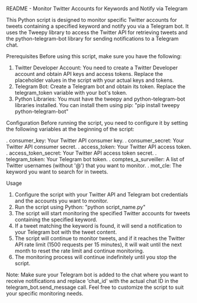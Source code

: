 README - Monitor Twitter Accounts for Keywords and Notify via Telegram

This Python script is designed to monitor specific Twitter accounts for tweets containing a specified keyword and notify you via a Telegram bot. It uses the Tweepy library to access the Twitter API for retrieving tweets and the python-telegram-bot library for sending notifications to a Telegram chat.

Prerequisites
Before using this script, make sure you have the following:

1. Twitter Developer Account: You need to create a Twitter Developer account and obtain API keys and access tokens. Replace the placeholder values in the script with your actual keys and tokens.
2. Telegram Bot: Create a Telegram bot and obtain its token. Replace the telegram_token variable with your bot's token.
3. Python Libraries: You must have the tweepy and python-telegram-bot libraries installed. You can install them using pip:
"pip install tweepy python-telegram-bot"


Configuration
Before running the script, you need to configure it by setting the following variables at the beginning of the script:

. consumer_key: Your Twitter API consumer key.
. consumer_secret: Your Twitter API consumer secret.
. access_token: Your Twitter API access token.
. access_token_secret: Your Twitter API access token secret.
. telegram_token: Your Telegram bot token.
. comptes_a_surveiller: A list of Twitter usernames (without '@') that you want to monitor.
. mot_cle: The keyword you want to search for in tweets.


Usage
1. Configure the script with your Twitter API and Telegram bot credentials and the accounts you want to monitor.
2. Run the script using Python:
  "python script_name.py"
3. The script will start monitoring the specified Twitter accounts for tweets containing the specified keyword.
4. If a tweet matching the keyword is found, it will send a notification to your Telegram bot with the tweet content.
5. The script will continue to monitor tweets, and if it reaches the Twitter API rate limit (1500 requests per 15 minutes), it will wait until the next month to reset the rate limit and continue monitoring.
6. The monitoring process will continue indefinitely until you stop the script.

Note: Make sure your Telegram bot is added to the chat where you want to receive notifications and replace 'chat_id' with the actual chat ID in the telegram_bot.send_message call.
Feel free to customize the script to suit your specific monitoring needs.
